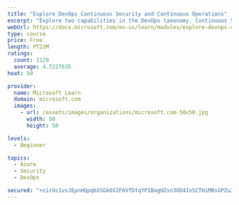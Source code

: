 ```yaml
---
title: "Explore DevOps Continuous Security and Continuous Operations"
excerpt: "Explore two capabilities in the DevOps taxonomy, Continuous Security and Continuous Operations."
webUrl: https://docs.microsoft.com/en-us/learn/modules/explore-devops-continuous-security-operations/
type: course
price: Free
length: PT22M
ratings:
  count: 1129
  average: 4.7227635
heat: 50

provider:
  name: Microsoft Learn
  domain: microsoft.com
  images:
    - url: /assets/images/organizations/microsoft.com-50x50.jpg
      width: 50
      height: 50

levels:
  - Beginner

topics:
  - Azure
  - Security
  - DevOps

secured: "+zirUc1vsJEpnHQpqbXSGk6V2F6VfDtqYP1BagHZsn3OO4InSCTHiMBsGPZu2v5BzT/GoPvUtun3Ii/0qASpejFzbL6pJrh5mpu1P0+8vDqHZ9SjwoZI6yUCS5xsTTw1tKKyU0AuW57v9DdWe1BVidSFEDYT2P551ojaWRu0SmrQTQYmmjUOCcVpTXPr+xiVGkI8+whBLisZ9VYGlaf4bXb9xGxM1eTtzvlHPoNG9G+5XInEgEH3ASWtCKRaq/wl5cKi1MfXJe1lDbOjuuqEPpcYSqLrYZxLDKgIAStY+nqJuVOD13lYPK1D/DAJxRaFDF87MpTvA7z6CHye3RwsuvPRA9vIcSwEX4i5395Qkz3/EA7zLGutdJMR069HG5E/6SMtv/AMeL0qVcQli0ia1hm1owfO7JviAEAclEF5d0U=;Ibr/sBKC7MJrRzV2bGkf+A=="
---
```


